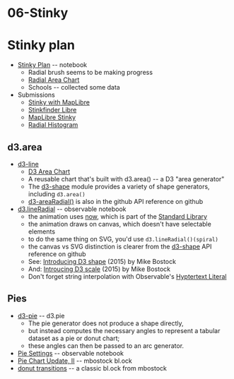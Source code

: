 
# 06-Stinky

# Stinky plan

* [Stinky Plan](https://observablehq.com/d/5b62069ac02499e1) -- notebook
  * Radial brush seems to be making progress
  * [Radial Area Chart](https://observablehq.com/@d3/radial-area-chart?collection=@d3/d3-shape)
  * Schools -- collected some data
* Submissions
  * [Stinky with MapLibre](https://observablehq.com/d/f6ad19f1d33ad186)
  * [Stinkfinder Libre](https://observablehq.com/d/b9e12b358c4f1ee3@275) 
  * [MapLibre Stinky](https://observablehq.com/d/08ecb9885b4b868c@197)
  * [Radial Histogram](https://observablehq.com/d/271570a96e6dcedf)

## d3.area

* [d3-line](https://observablehq.com/@d3/d3-line?collection=@d3/d3-shape)
  * [D3 Area Chart](https://observablehq.com/@d3/area-chart)
  * A reusable chart that's built with d3.area() -- a D3 "area generator"
  * The [d3-shape](https://github.com/d3/d3-shape) module provides a variety of shape generators, including `d3.area()`
  * [d3-areaRadial()](https://github.com/d3/d3-shape#areaRadial) is also in the github API reference on github
* [d3.lineRadial](https://observablehq.com/@d3/d3-lineradial) -- observable notebook
  * the animation uses [now](https://observablehq.com/@observablehq/stdlib#nowSection), which is part of the [Standard Library](https://observablehq.com/@observablehq/stdlib)
  * the animation draws on canvas, which doesn't have selectable elements
  * to do the same thing on SVG, you'd use `d3.lineRadial()(spiral)`
  * the canvas vs SVG distinction is clearer from the [d3-shape](https://github.com/d3/d3-shape) API reference on github
  * See: [Introducing D3 shape](https://medium.com/@mbostock/introducing-d3-shape-73f8367e6d12) (2015) by Mike Bostock
  * And: [Introucing D3 scale](https://medium.com/@mbostock/introducing-d3-scale-61980c51545f) (2015) by Mike Bostock
  * Don't forget string interpolation with Observable's [Hyptertext Literal](https://observablehq.com/@observablehq/htl)
## Pies

* [d3-pie](https://github.com/d3/d3-shape/blob/main/README.md#pies) -- d3.pie
  * The pie generator does not produce a shape directly, 
  * but instead computes the necessary angles to represent a tabular dataset as a pie or donut chart; 
  * these angles can then be passed to an arc generator.
* [Pie Settings](https://observablehq.com/@d3/pie-settings?collection=@d3/d3-shape) -- observable notebook
* [Pie Chart Update, II](https://bl.ocks.org/mbostock/1346410) -- mbostock bl.ock
* [donut transitions](https://bl.ocks.org/mbostock/4341417) -- a classic bl.ock from mbostock
